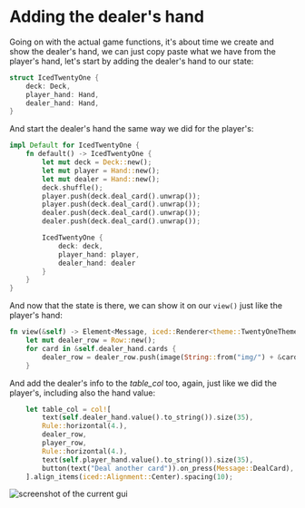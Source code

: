# Adding the dealer's hand

Going on with the actual game functions, it's about time we create and show the dealer's hand, we can just copy paste what we have from the player's hand, let's start by adding the dealer's hand to our state:

```rust
struct IcedTwentyOne {
    deck: Deck,
    player_hand: Hand,
    dealer_hand: Hand,
}
```

And start the dealer's hand the same way we did for the player's:
```rust
impl Default for IcedTwentyOne {
    fn default() -> IcedTwentyOne {
        let mut deck = Deck::new();
        let mut player = Hand::new();
        let mut dealer = Hand::new();
        deck.shuffle();
        player.push(deck.deal_card().unwrap());
        player.push(deck.deal_card().unwrap());
        dealer.push(deck.deal_card().unwrap());
        dealer.push(deck.deal_card().unwrap());

        IcedTwentyOne {
            deck: deck,
            player_hand: player,
            dealer_hand: dealer
        }
    }
}
```

And now that the state is there, we can show it on our `view()` just like the player's hand:

```rust
fn view(&self) -> Element<Message, iced::Renderer<theme::TwentyOneTheme>> {
    let mut dealer_row = Row::new();
    for card in &self.dealer_hand.cards {
        dealer_row = dealer_row.push(image(String::from("img/") + &card.get_id() + ".png").height(Length::Fixed(250.)));
    }
```

And add the dealer's info to the *table_col* too, again, just like we did the player's, including also the hand value:
```rust
    let table_col = col![
        text(self.dealer_hand.value().to_string()).size(35),
        Rule::horizontal(4.),
        dealer_row,
        player_row,
        Rule::horizontal(4.),
        text(self.player_hand.value().to_string()).size(35),
        button(text("Deal another card")).on_press(Message::DealCard),
    ].align_items(iced::Alignment::Center).spacing(10);
```

![screenshot of the current gui](/img/09dealer_hand.jpg)

